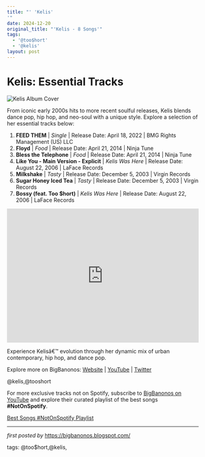 ```yaml
---
title: "' 'Kelis'
'"
date: 2024-12-20
original_title: "'Kelis - 8 Songs'"
tags:
  - '@too$hort'
  - '@kelis'
layout: post
---
```

<h1>Kelis: Essential Tracks</h1>
<img src="https://m.media-amazon.com/images/I/51yHMiynXsL._UF1000,1000_QL80_.jpg" alt="Kelis Album Cover"> <p>From iconic early 2000s hits to more recent soulful releases, Kelis blends dance pop, hip hop, and neo-soul with a unique style. Explore a selection of her essential tracks below:</p> <ol> <li><strong>FEED THEM</strong> | <em>Single</em> | Release Date: April 18, 2022 | BMG Rights Management (US) LLC</li> <li><strong>Floyd</strong> | <em>Food</em> | Release Date: April 21, 2014 | Ninja Tune</li> <li><strong>Bless the Telephone</strong> | <em>Food</em> | Release Date: April 21, 2014 | Ninja Tune</li> <li><strong>Like You - Main Version - Explicit</strong> | <em>Kelis Was Here</em> | Release Date: August 22, 2006 | LaFace Records</li> <li><strong>Milkshake</strong> | <em>Tasty</em> | Release Date: December 5, 2003 | Virgin Records</li> <li><strong>Sugar Honey Iced Tea</strong> | <em>Tasty</em> | Release Date: December 5, 2003 | Virgin Records</li> <li><strong>Bossy (feat. Too $hort)</strong> | <em>Kelis Was Here</em> | Release Date: August 22, 2006 | LaFace Records</li>
</ol> <div> <iframe src="https://open.spotify.com/embed/playlist/60vXIuMwgC2y6W8XDbGUSY?utm_source=generator" width="100%" height="352" frameBorder="0" allowfullscreen="" allow="autoplay; clipboard-write; encrypted-media; fullscreen; picture-in-picture" loading="lazy"></iframe>
</div> <p>Experience Kelisâ€™ evolution through her dynamic mix of urban contemporary, hip hop, and dance pop.</p> <div> <p>Explore more on BigBanonos: <a href="https://bigbanonos.blogspot.com/">Website</a> | <a href="https://www.youtube.com/@BigBanonos">YouTube</a> | <a href="https://x.com/bigbanonos">Twitter</a></p>
</div> <!-- Tags -->
<p>@kelis,@tooshort</p>


<!--Subscribe and Playlist Links-->
<div>
    <p>For more exclusive tracks not on Spotify, subscribe to <a href="https://www.youtube.com/@BigBanonos" target="_blank">BigBanonos on YouTube</a> and explore their curated playlist of the best songs <strong>#NotOnSpotify</strong>.</p>
    <p><a href="https://www.youtube.com/playlist?list=PLtuNtuTatqI0kFahUCbtbfenC_ET5O_tr" target="_blank">Best Songs #NotOnSpotify Playlist<br /></a></p></div>

<hr />

<p><em>first posted by</em> <a href="https://bigbanonos.blogspot.com/" rel="noopener" target="_new">https://bigbanonos.blogspot.com/</a></p>

<p>tags: @too$hort,@kelis,</p>
